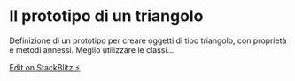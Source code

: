 # Il prototipo di un triangolo

Definizione di un prototipo per creare oggetti di tipo triangolo, con proprietà e metodi annessi. Meglio utilizzare le classi...

[Edit on StackBlitz ⚡️](https://stackblitz.com/edit/js-azswfa)